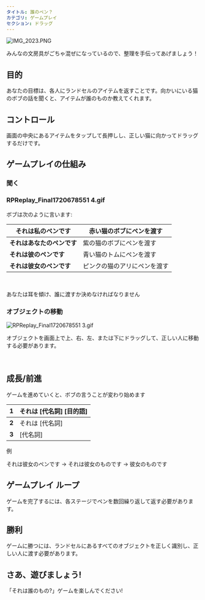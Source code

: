 ```yaml
---
タイトル: 誰のペン？
カテゴリ: ゲームプレイ
セクション: ドラッグ
---
```

![IMG_2023.PNG](https://help.Studycat.com/hc/article_attachments/34966103260825)

みんなの文房具がごちゃ混ぜになっているので、整理を手伝ってあげましょう！

## 目的

あなたの目標は、各人にランドセルのアイテムを返すことです。向かいにいる猫のボブの話を聞くと、アイテムが誰のものか教えてくれます。

## コントロール

画面の中央にあるアイテムをタップして長押しし、正しい猫に向かってドラッグするだけです。

## ゲームプレイの仕組み

### 聞く

### RPReplay_Final1720678551 4.gif

ボブは次のように言います:

| **それは私のペンです** |赤い猫のボブにペンを渡す |
| --- | --- |
| **それはあなたのペンです** | 紫の猫のボブにペンを渡す |
| **それは彼のペンです** | 青い猫のトムにペンを渡す |
| **それは彼女のペンです** | ピンクの猫のアリにペンを渡す |

 

あなたは耳を傾け、誰に渡すか決めなければなりません

### オブジェクトの移動

![RPReplay_Final1720678551 3.gif](https://help.Studycat.com/hc/article_attachments/34966668424601)

オブジェクトを画面上で上、右、左、または下にドラッグして、正しい人に移動する必要があります。

 

## 成長/前進

ゲームを進めていくと、ボブの言うことが変わり始めます 

| **1** |それは \[代名詞] \[目的語] |
| --- | --- |
| **2** | それは \[代名詞] |
| **3** | \[代名詞] |

例

それは彼女のペンです \-\> それは彼女のものです \-\> 彼女のものです

## ゲームプレイ ループ

ゲームを完了するには、各ステージでペンを数回繰り返して返す必要があります。

## 勝利

ゲームに勝つには、ランドセルにあるすべてのオブジェクトを正しく識別し、正しい人に渡す必要があります。

## さあ、遊びましょう!

「それは誰のもの?」ゲームを楽しんでください!